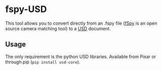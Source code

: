 # fspy-USD

This tool allows you to convert directly from an .fspy file ([fSpy](https://fspy.io/) is an open source camera matching tool) to a [USD](https://graphics.pixar.com/usd/docs/index.html) document.

## Usage

The only requirement is the python USD libraries. Available from Pixar or through pip (`pip install usd-core`).